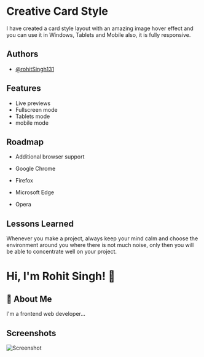 
# Creative Card Style  

I have created a card style layout with an amazing image hover effect and you can use it in Windows, Tablets and Mobile also, it is fully responsive.

## Authors

- [@rohitSingh131](https://github.com/rohitSingh131)


## Features
 
- Live previews
- Fullscreen mode
- Tablets mode
- mobile mode



## Roadmap

- Additional browser support

- Google Chrome

- Firefox

- Microsoft Edge

- Opera


## Lessons Learned



Whenever you make a project, always keep your mind calm and choose the environment around you where there is not much noise, only then you will be able to concentrate well on your project.
# Hi, I'm Rohit Singh! 👋



## 🚀 About Me
I'm a frontend web developer...


## Screenshots

![Screenshot](https://user-images.githubusercontent.com/123068876/221405876-294212ff-f0dc-4d56-9466-79f2baf58b2e.png)
